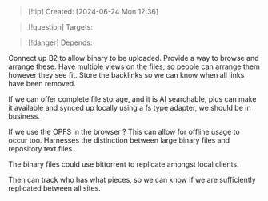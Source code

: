 
>[!tip] Created: [2024-06-24 Mon 12:36]

>[!question] Targets: 

>[!danger] Depends: 

Connect up B2 to allow binary to be uploaded.
Provide a way to browse and arrange these.
Have multiple views on the files, so people can arrange them however they see fit.
Store the backlinks so we can know when all links have been removed.

If we can offer complete file storage, and it is AI searchable, plus can make it available and synced up locally using a fs type adapter, we should be in business.

If we use the OPFS in the browser ?  This can allow for offline usage to occur too.
Harnesses the distinction between large binary files and repository text files.

The binary files could use bittorrent to replicate amongst local clients.

Then can track who has what pieces, so we can know if we are sufficiently replicated between all sites.